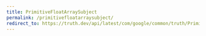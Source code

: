 ```yaml
---
title: PrimitiveFloatArraySubject
permalink: /primitivefloatarraysubject/
redirect_to: https://truth.dev/api/latest/com/google/common/truth/PrimitiveFloatArraySubject.html
---
```

